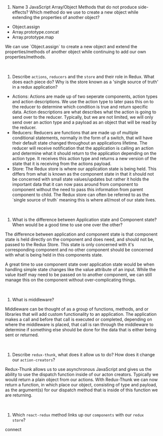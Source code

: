 1.  Name 3 JavaScript Array/Object Methods that do not produce side-effects? Which method do we use to create a new object while extending the properties of another object?
<div style="margin-bottom: 3rem">
  <ul>
    <li>Object.assign</li>
    <li>Array.prototype.concat</li>
    <li>Array.prototype.map</li>
  </ul>
  <p>
    We can use `Object.assign` to create a new object and extend the properties/methods of another object while continuing to add our own properties/methods.
  </p>
</div>

1.  Describe `actions`, `reducers` and the `store` and their role in Redux. What does each piece do? Why is the store known as a 'single source of truth' in a redux application?
<div style="margin-bottom: 3rem">
  <ul>
    <li>Actions: Actions are made up of two seperate components, action types and action descriptions. We use the action type to later pass this on to the reducer to determine which condition is true and return specific data. Action descriptions are what describes what the action is going to send over to the reducer. Typically, but we are not limited, we will only send over an action type and a payload as an object that will be read by the reducer.</li>
    <li>Reducers: Reducers are functions that are made up of multiple conditional statements, normally in the form of a switch, that will have their default state changed throughout an applications lifetime. The reducer will receive notification that the application is calling an action and determine what it should return to the application depending on the action type. It receives this action type and returns a new version of the state that it is receiving from the actions payload.</li>
    <li>Store: The Redux store is where our application state is being held. This differs from what is known as the component state in that it should not be concerned with small state values/updates but rather it holds the important data that it can now pass around from component to component without the need to pass this information from parent component to child. The Redux store can often be referred to as the `single source of truth` meaning this is where all/most of our state lives.</li>
  </ul>
</div>

1.  What is the difference between Application state and Component state? When would be a good time to use one over the other?
<div style="margin-bottom: 3rem">
  <p>
    The difference between application and component state is that component state is held directly on the component and does need, and should not be, passed to the Redux Store. This state is only concerned with it's corresponding component and no other component should be concerned with what is being held in this components state.
  </p>
  <p>
    A great time to use component state over application state would be when handling simple state changes like the value attribute of an input. While the value itself may need to be passed on to another component, we can still manage this on the component without over-complicating things.
  </p>
</div>

1.  What is middleware?
<div style="margin-bottom: 3rem">
  <p>
    Middleware can be thought of as a group of functions, methods, and or libraries that will add custom functionality to an application. The application makes a call and before that call is executed or completed, depending on where the middleware is placed, that call is ran through the middleware to determine if something else should be done for the data that is either being sent or returned.
  </p>
</div>

1.  Describe `redux-thunk`, what does it allow us to do? How does it change our `action-creators`?
<div style="margin-bottom: 3rem">
  <p>
    Redux-Thunk allows us to use asynchronous JavaScript and gives us the ability to use the dispatch function inside of our acton creators. Typically we would return a plain object from our actions. With Redux-Thunk we can now return a function, in which place our object, consisting of type and payload, as the argument(s) for our dispatch method that is inside of this function we are returning.
  </p>
</div>

1.  Which `react-redux` method links up our `components` with our `redux store`?
<div>
<p>connect</p>
</div>
